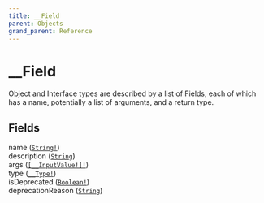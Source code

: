 ```yaml
---
title: __Field
parent: Objects
grand_parent: Reference
---
```


# __Field

Object and Interface types are described by a list of Fields, each of which has a name, potentially a list of arguments, and a return type.

## Fields

<div class="field-entry ">
  <span id="name" class="field-name anchored">name (<code><a href="/docs/reference/scalar/string">String!</a></code>)</span>

  <div class="description-wrapper">

  </div>
</div>

<div class="field-entry ">
  <span id="description" class="field-name anchored">description (<code><a href="/docs/reference/scalar/string">String</a></code>)</span>

  <div class="description-wrapper">

  </div>
</div>

<div class="field-entry ">
  <span id="args" class="field-name anchored">args (<code><a href="/docs/reference/object/__input_value">[__InputValue!]!</a></code>)</span>

  <div class="description-wrapper">

  </div>
</div>

<div class="field-entry ">
  <span id="type" class="field-name anchored">type (<code><a href="/docs/reference/object/__type">__Type!</a></code>)</span>

  <div class="description-wrapper">

  </div>
</div>

<div class="field-entry ">
  <span id="is_deprecated" class="field-name anchored">isDeprecated (<code><a href="/docs/reference/scalar/boolean">Boolean!</a></code>)</span>

  <div class="description-wrapper">

  </div>
</div>

<div class="field-entry ">
  <span id="deprecation_reason" class="field-name anchored">deprecationReason (<code><a href="/docs/reference/scalar/string">String</a></code>)</span>

  <div class="description-wrapper">

  </div>
</div>

